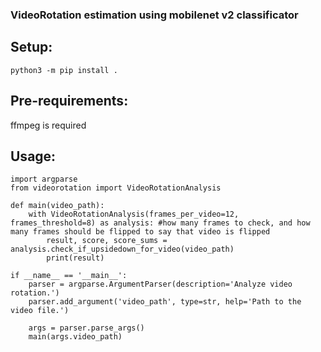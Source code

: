 ### VideoRotation estimation using mobilenet v2  classificator <br>


## Setup: <br>

```
python3 -m pip install .
```
## Pre-requirements: <br>
ffmpeg is required <br>


## Usage: <br>
```
import argparse
from videorotation import VideoRotationAnalysis

def main(video_path):
    with VideoRotationAnalysis(frames_per_video=12, frames_threshold=8) as analysis: #how many frames to check, and how many frames should be flipped to say that video is flipped
        result, score, score_sums = analysis.check_if_upsidedown_for_video(video_path)
        print(result)

if __name__ == '__main__':
    parser = argparse.ArgumentParser(description='Analyze video rotation.')
    parser.add_argument('video_path', type=str, help='Path to the video file.')

    args = parser.parse_args()
    main(args.video_path)

```

